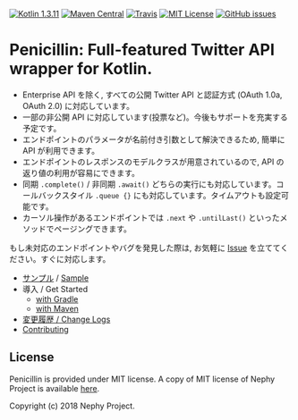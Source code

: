[![Kotlin 1.3.11](https://img.shields.io/badge/Kotlin-1.3.11-blue.svg)](http://kotlinlang.org)
[![Maven Central](https://img.shields.io/maven-central/v/jp.nephy/penicillin.svg)](https://search.maven.org/#search%7Cga%7C1%7Cg%3A%22jp.nephy%22)
[![Travis](https://img.shields.io/travis/NephyProject/Penicillin.svg)](https://travis-ci.org/NephyProject/Penicillin/builds)
[![MIT License](https://img.shields.io/github/license/NephyProject/Penicillin.svg)](https://github.com/NephyProject/Penicillin/blob/master/LICENSE)
[![GitHub issues](https://img.shields.io/github/issues/NephyProject/Penicillin.svg)](https://github.com/NephyProject/Penicillin/issues)


Penicillin: Full-featured Twitter API wrapper for Kotlin.
===========================

- Enterprise API を除く, すべての公開 Twitter API と認証方式 (OAuth 1.0a, OAuth 2.0) に対応しています。
- 一部の非公開 API に対応しています(投票など)。今後もサポートを充実する予定です。
- エンドポイントのパラメータが名前付き引数として解決できるため, 簡単に API が利用できます。
- エンドポイントのレスポンスのモデルクラスが用意されているので, API の返り値の利用が容易にできます。
- 同期 `.complete()` / 非同期 `.await()` どちらの実行にも対応しています。コールバックスタイル `.queue {}` にも対応しています。タイムアウトも設定可能です。
- カーソル操作があるエンドポイントでは `.next` や `.untilLast()` といったメソッドでページングできます。

もし未対応のエンドポイントやバグを発見した際は, お気軽に [Issue](https://github.com/NephyProject/Penicillin/issues) を立ててください。すぐに対応します。


- [サンプル](https://github.com/NephyProject/Penicillin/wiki/Sample-%5Bja%5D) / [Sample](https://github.com/NephyProject/Penicillin/wiki/Sample-%5Ben%5D)
- 導入 / Get Started
  - [with Gradle](https://github.com/NephyProject/Penicillin/wiki/Get-Started#gradle-buildgradle)
  - [with Maven](https://github.com/NephyProject/Penicillin/wiki/Get-Started#maven)
- [変更履歴 / Change Logs](https://github.com/NephyProject/Penicillin/wiki/Change-Logs)
- [Contributing](https://github.com/NephyProject/Penicillin/wiki/Contributing)

License
---------
Penicillin is provided under MIT license. A copy of MIT license of Nephy Project is available [here](https://nephy.jp/license/mit).

Copyright (c) 2018 Nephy Project.
